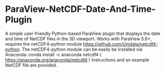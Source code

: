 # ParaView-NetCDF-Date-And-Time-Plugin
A simple user-friendly Python-based ParaView plugin that displays the date and time of NetCDF files in the 3D viewport. Works with ParaView 5.6+, 
requires the netCDF4-python module https://github.com/Unidata/netcdf4-python. 
The netCDF4-python module can be easily be installed via Anaconda: 
conda install -c anaconda netcdf4   ( https://anaconda.org/anaconda/netcdf4 )
Instructions and an example NetCDF file are provided.
